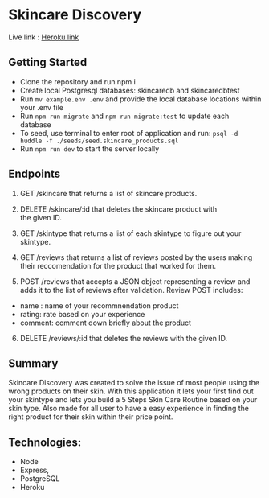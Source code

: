 # Skincare Discovery


Live link : [Heroku link](https://ancient-woodland-71089.herokuapp.com/)




## Getting Started

- Clone the repository and run npm i
- Create local Postgresql databases: skincaredb and skincaredbtest
- Run `mv example.env .env` and provide the local database locations within your .env file
- Run `npm run migrate` and `npm run migrate:test` to update each database
- To seed, use terminal to enter root of application and run: `psql -d huddle -f ./seeds/seed.skincare_products.sql`
- Run `npm run dev` to start the server locally


## Endpoints


1. GET /skincare that returns a list of skincare products. 

2. DELETE /skincare/:id that deletes the skincare product with   
  the given ID.

3. GET /skintype that returns a list of each skintype to figure out your skintype.

4. GET /reviews that returns a list of reviews posted by the users making their reccomendation for the product that worked for them.

5. POST /reviews that accepts a JSON object representing a review and adds it to the list of reviews after validation.
  Review POST includes: 
 - name : name of your recommnendation product 
 - rating: rate based on your experience 
 - comment: comment down briefly about the product
 
 
6. DELETE /reviews/:id that deletes the reviews with the given ID.

## Summary 

Skincare Discovery was created to solve the issue of most people using the wrong products on their skin. 
With this application it lets your first find out your skintype and lets you build a 5 Steps Skin Care Routine based on your skin type. Also made for all user to have a easy experience in finding the right product for their skin within their price point. 



## Technologies: 

  - Node 
  - Express, 
  - PostgreSQL
  - Heroku


